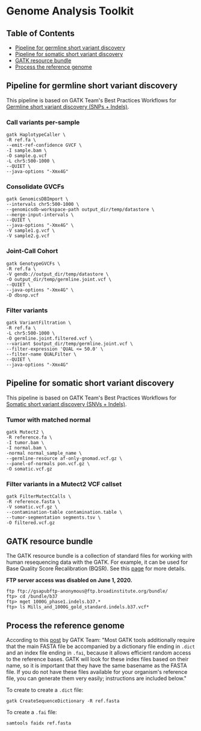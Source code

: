 # Genome Analysis Toolkit

## Table of Contents

* [Pipeline for germline short variant discovery](#Pipeline-for-germline-short-variant-discovery)
* [Pipeline for somatic short variant discovery](#Pipeline-for-somatic-short-variant-discovery)
* [GATK resource bundle](#GATK-resource-bundle)
* [Process the reference genome](#Process-the-reference-genome)

## Pipeline for germline short variant discovery <a name="Pipeline-for-germline-short-variant-discovery"></a>

This pipeline is based on GATK Team's Best Practices Workflows for [Germline short variant discovery (SNPs + Indels)](https://gatk.broadinstitute.org/hc/en-us/articles/360035535932-Germline-short-variant-discovery-SNPs-Indels-).

### Call variants per-sample

```
gatk HaplotypeCaller \
-R ref.fa \
--emit-ref-confidence GVCF \
-I sample.bam \
-O sample.g.vcf
-L chr5:500-1000 \
--QUIET \
--java-options "-Xmx4G"
```

### Consolidate GVCFs

```
gatk GenomicsDBImport \
--intervals chr5:500-1000 \
--genomicsdb-workspace-path output_dir/temp/datastore \
--merge-input-intervals \
--QUIET \
--java-options "-Xmx4G" \
-V sample1.g.vcf \
-V sample2.g.vcf
```

### Joint-Call Cohort

```
gatk GenotypeGVCFs \
-R ref.fa \
-V gendb://output_dir/temp/datastore \
-O output_dir/temp/germline.joint.vcf \
--QUIET \
--java-options "-Xmx4G" \
-D dbsnp.vcf
```

### Filter variants

```
gatk VariantFiltration \
-R ref.fa \
-L chr5:500-1000 \
-O germline.joint.filtered.vcf \
--variant $output_dir/temp/germline.joint.vcf \
--filter-expression 'QUAL <= 50.0' \
--filter-name QUALFilter \
--QUIET \
--java-options "-Xmx4G"
```

## Pipeline for somatic short variant discovery <a name="Pipeline-for-somatic-short-variant-discovery"></a>

This pipeline is based on GATK Team's Best Practices Workflows for [Somatic short variant discovery (SNVs + Indels)](https://gatk.broadinstitute.org/hc/en-us/articles/360035894731).

### Tumor with matched normal

```
gatk Mutect2 \
-R reference.fa \
-I tumor.bam \
-I normal.bam \
-normal normal_sample_name \
--germline-resource af-only-gnomad.vcf.gz \
--panel-of-normals pon.vcf.gz \
-O somatic.vcf.gz
```

### Filter variants in a Mutect2 VCF callset

```
gatk FilterMutectCalls \
-R reference.fasta \
-V somatic.vcf.gz \
--contamination-table contamination.table \
--tumor-segmentation segments.tsv \
-O filtered.vcf.gz
```

## GATK resource bundle <a name="GATK-resource-bundle"></a>

The GATK resource bundle is a collection of standard files for working with human resequencing data with the GATK. For example, it can be used for Base Quality Score Recalibration (BQSR). See this [page](https://gatk.broadinstitute.org/hc/en-us/articles/360035890811-Resource-bundle) for more details.

**FTP server access was disabled on June 1, 2020.**

```
ftp ftp://gsapubftp-anonymous@ftp.broadinstitute.org/bundle/
ftp> cd /bundle/b37
ftp> mget 1000G_phase1.indels.b37.*
ftp> ls Mills_and_1000G_gold_standard.indels.b37.vcf*
```

## Process the reference genome <a name="Process-the-reference-genome"></a>

According to this [post](https://gatk.broadinstitute.org/hc/en-us/articles/360035531652-FASTA-Reference-genome-format) by GATK Team: "Most GATK tools additionally require that the main FASTA file be accompanied by a dictionary file ending in `.dict` and an index file ending in `.fai`, because it allows efficient random access to the reference bases. GATK will look for these index files based on their name, so it is important that they have the same basename as the FASTA file. If you do not have these files available for your organism's reference file, you can generate them very easily; instructions are included below."

To create to create a `.dict` file:

```
gatk CreateSequenceDictionary -R ref.fasta
```

To create a `.fai` file:

```
samtools faidx ref.fasta
```
